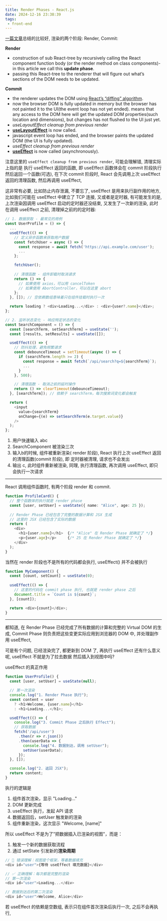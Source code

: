 ```yaml
---
title: Render Phases - React.js
date: 2024-12-16 23:38:39
tags:
 - front-end
---
```


[一篇文章](https://eliav2.github.io/how-react-hooks-work/)总结的比较好, 渲染的两个阶段: Render, Commit:

**Render**

- construction of sub React-tree by recursively calling the React component function body (or the render method on class components)- in this article we call this **update phase**.
- passing this React-tree to the renderer that will figure out what’s sections of the DOM needs to be updated.

**Commit**

- the renderer updates the DOM using [React’s “diffing” algorithm](https://reactjs.org/docs/reconciliation.html#the-diffing-algorithm).
- now the browser DOM is fully updated in memory but the browser has not painted it to the UI(the event loop has not yet ended). means that any access to the DOM here will get the updated DOM properties(such location and dimensions), but changes has not flushed to the UI just yet.
- *useLayoutEffect cleanup from previous render* 
- **[useLayoutEffect](https://reactjs.org/docs/hooks-reference.html#uselayouteffect)** is now called.
- javascript event loop has ended, and the browser paints the updated DOM (the UI is fully updated).
- *useEffect cleanup from previous render*
- **[useEffect](https://reactjs.org/docs/hooks-reference.html#useeffect)** is now called (asynchronously).

注意这里的 `useEffect cleanup from previous render`, 可能会理解错, 清理实际上指的是 执行 useEffect 返回的函数,  即 useEffect 函数体会在 commit 阶段执行然后返回一个函数(可选), 在下次 commit 阶段时, React 会先调用上次 useEffect 返回的清理函数, 然后再调用 useEffect, 

这非常有必要, 比如防止内存泄漏, 不要忘了, useEffect 是用来执行副作用的地方, 比如我们可能在 useEffect 中建立了 TCP 连接, 又或者是定时器, 有可能发生的是, 上次渲染因调用 useEffect 启动的定时器还没结束, 又发生了一次新的渲染, 此时在调用 useEffect 之前, 清理掉之前的的定时器:

```js
// 1. 数据获取 - 最常见的用例
const UserProfile = () => {
  ...
  useEffect(() => {
    // 定义异步函数来获取用户数据
    const fetchUser = async () => {
      const response = await fetch('https://api.example.com/user');
      ...
    };

    fetchUser();
    
    // 清理函数 - 组件卸载时取消请求
    return () => {
      // 如果使用 axios，可以用 cancelToken
      // 如果使用 AbortController，可以在这里 abort
    };
  }, []); // 空依赖数组意味着只在组件挂载时执行一次

  return loading ? <div>Loading...</div> : <div>{user?.name}</div>;
};
```

```js
// 2. 监听状态变化 - 响应特定状态的变化
const SearchComponent = () => {
  const [searchTerm, setSearchTerm] = useState('');
  const [results, setResults] = useState([]);

  useEffect(() => {
    // 防抖处理，避免频繁请求
    const debounceTimeout = setTimeout(async () => {
      if (searchTerm.length >= 2) {
        const response = await fetch(`/api/search?q=${searchTerm}`);
        ...
      }
    }, 500);

    // 清理函数 - 取消之前的延时操作
    return () => clearTimeout(debounceTimeout);
  }, [searchTerm]); // 依赖于 searchTerm，每次搜索词变化都会触发

  return (
    <input
      value={searchTerm}
      onChange={(e) => setSearchTerm(e.target.value)}
    />
  );
};
```

1. 用户快速输入 abc
2. SearchComponent 被渲染三次
3. 输入b的时候, 组件被重新渲染( render 阶段), React 执行上次 useEffect 返回的清理函数(commit 阶段), 即 定时器被清理, 请求也不会发出
4. 输出 c, 此时组件重新被渲染, 同理, 执行清理函数, 再次调用 useEffect, 即只会执行一次请求

---

React 调用组件函数时, 有两个阶段 render 和 commit. 

```ts
function ProfileCard() {
  // 整个函数体的执行就是 render phase
  const [user, setUser] = useState({ name: "Alice", age: 25 });
  
  // Render Phase 已经包含了完整的数据计算和 JSX 生成
  // 这里的 JSX 已经包含了实际的数据
  return (
    <div>
      <h1>{user.name}</h1>  {/* "Alice" 在 Render Phase 就确定了 */}
      <p>{user.age}</p>     {/* 25 在 Render Phase 就确定了 */}
    </div>
  );
}
```

当然在 render 阶段也不是所有的代码都会执行,  useEffect() 并不会被执行

```ts
function MyComponent() {
  const [count, setCount] = useState(0);
  
  useEffect(() => {
    // 这里的代码在 commit phase 执行, 也就是 render phase 之后
    document.title = `Count is ${count}`;
  }, [count]);

  return <div>{count}</div>;
}
```

-----

都知道, 在 Render Phase 已经完成了所有数据的计算和完整的 Virtual DOM 的生成, Commit Phase 则负责把这些变更实际应用到浏览器的 DOM 中, 并处理副作用 useEffect, 

可是有个问题, 已经渲染完了, 都更新到 DOM 了, 再执行 useEffect 还有什么意义呢, useEffect 不就是为了拉去数据 然后插入到视图中吗?

useEffect 的真正作用

```ts
function UserProfile() {
  const [user, setUser] = useState(null);

  // 第一次渲染
  console.log("1. Render Phase 执行");
  const content = user 
    ? <h1>Welcome, {user.name}</h1> 
    : <h1>Loading...</h1>;

  useEffect(() => {
    console.log("3. Commit Phase 之后执行 Effect");
    // 获取数据
    fetch('/api/user')
      .then(r => r.json())
      .then(userData => {
        console.log("4. 数据到达，调用 setUser");
        setUser(userData);
      });
  }, []);

  console.log("2. 返回 JSX");
  return content;
}
```

执行的逻辑是

1. 组件首次渲染，显示 "Loading..."
2. DOM 更新完成
3. useEffect 执行，发起 API 请求
4. 数据返回后，setUser 触发新的渲染
5. 组件重新渲染，这次显示 "Welcome, [name]"

所以 useEffect 不是为了"把数据插入已渲染的视图"，而是：

1. 触发一个新的数据获取流程
2. 通过 setState 引发新的**渲染周期**

```ts
// 🚫 错误理解：视图是个框架，等着数据填充
<div id="user">{等待 useEffect 填充数据}</div>

// ✅ 正确理解：每次都是完整的渲染
// 第一次渲染
<div id="user">Loading...</div>

// 数据到达后的第二次渲染
<div id="user">Welcome, Alice</div>
```

若 useEffect 的依赖是空数组, 表示只在组件首次渲染后执行一次, 之后不会再执行, 

